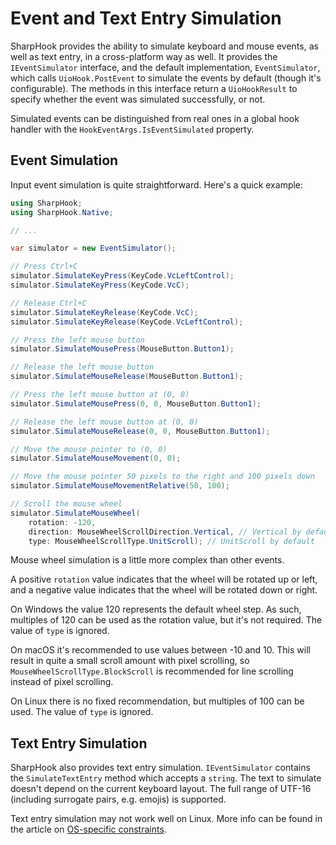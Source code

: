 # Event and Text Entry Simulation

SharpHook provides the ability to simulate keyboard and mouse events, as well as text entry, in a cross-platform way as
well. It provides the `IEventSimulator` interface, and the default implementation, `EventSimulator`, which calls
`UioHook.PostEvent` to simulate the events by default (though it's configurable). The methods in this interface return
a `UioHookResult` to specify whether the event was simulated successfully, or not.

Simulated events can be distinguished from real ones in a global hook handler with the `HookEventArgs.IsEventSimulated`
property.

## Event Simulation

Input event simulation is quite straightforward. Here's a quick example:

```C#
using SharpHook;
using SharpHook.Native;

// ...

var simulator = new EventSimulator();

// Press Ctrl+C
simulator.SimulateKeyPress(KeyCode.VcLeftControl);
simulator.SimulateKeyPress(KeyCode.VcC);

// Release Ctrl+C
simulator.SimulateKeyRelease(KeyCode.VcC);
simulator.SimulateKeyRelease(KeyCode.VcLeftControl);

// Press the left mouse button
simulator.SimulateMousePress(MouseButton.Button1);

// Release the left mouse button
simulator.SimulateMouseRelease(MouseButton.Button1);

// Press the left mouse button at (0, 0)
simulator.SimulateMousePress(0, 0, MouseButton.Button1);

// Release the left mouse button at (0, 0)
simulator.SimulateMouseRelease(0, 0, MouseButton.Button1);

// Move the mouse pointer to (0, 0)
simulator.SimulateMouseMovement(0, 0);

// Move the mouse pointer 50 pixels to the right and 100 pixels down
simulator.SimulateMouseMovementRelative(50, 100);

// Scroll the mouse wheel
simulator.SimulateMouseWheel(
    rotation: -120,
    direction: MouseWheelScrollDirection.Vertical, // Vertical by default
    type: MouseWheelScrollType.UnitScroll); // UnitScroll by default
```

Mouse wheel simulation is a little more complex than other events.

A positive `rotation` value indicates that the wheel will be rotated up or left, and a negative value indicates that
the wheel will be rotated down or right.

On Windows the value 120 represents the default wheel step. As such, multiples of 120 can be used as the rotation value,
but it's not required. The value of `type` is ignored.

On macOS it's recommended to use values between -10 and 10. This will result in quite a small scroll amount with pixel
scrolling, so `MouseWheelScrollType.BlockScroll` is recommended for line scrolling instead of pixel scrolling.

On Linux there is no fixed recommendation, but multiples of 100 can be used. The value of `type` is ignored.

## Text Entry Simulation

SharpHook also provides text entry simulation. `IEventSimulator` contains the `SimulateTextEntry` method which accepts
a `string`. The text to simulate doesn't depend on the current keyboard layout. The full range of UTF-16 (including
surrogate pairs, e.g. emojis) is supported.

Text entry simulation may not work well on Linux. More info can be found in the article on
[OS-specific constraints](os-constraints.md).

